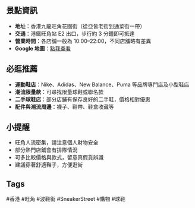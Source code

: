 ## 景點資訊
- **地址**：香港九龍旺角花園街（從亞皆老街到通菜街一帶）
- **交通**：港鐵旺角站 E2 出口，步行約 3 分鐘即可抵達
- **營業時間**：各店舖一般為 10:00–22:00，不同店舖略有差異
- **Google 地圖**：[點我查看](https://maps.google.com/?q=Sneaker+Street,+Mong+Kok,+Hong+Kong)

## 必逛推薦
- **運動鞋店**：Nike、Adidas、New Balance、Puma 等品牌專門店及小型鞋店
- **潮流限量款**：可尋找限量球鞋或聯名款
- **二手球鞋店**：部分店鋪有保存良好的二手鞋，價格相對優惠
- **配件與潮流周邊**：襪子、鞋帶、鞋盒收藏等

## 小提醒
- 旺角人流密集，請注意個人財物安全
- 部分熱門店鋪會有排隊情況
- 可多比較價格與款式，留意真假貨辨識
- 建議穿著舒適鞋子，方便逛街

## Tags
#香港 #旺角 #波鞋街 #SneakerStreet #購物 #球鞋